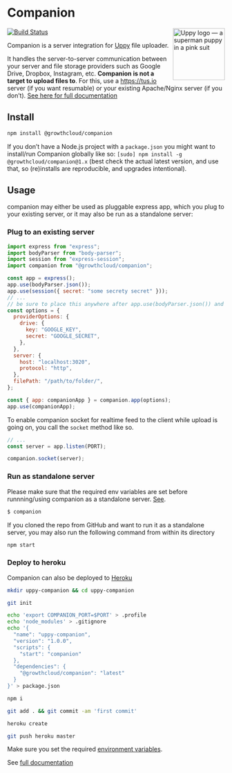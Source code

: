 # Companion

<img src="http://uppy.io/images/logos/uppy-dog-full.svg" width="120" alt="Uppy logo — a superman puppy in a pink suit" align="right">

[![Build Status](https://travis-ci.org/goemerge/uppy.svg?branch=main)](https://travis-ci.org/goemerge/uppy)

Companion is a server integration for [Uppy](https://github.com/goemerge/uppy) file uploader.

It handles the server-to-server communication between your server and file storage providers such as Google Drive, Dropbox,
Instagram, etc. **Companion is not a target to upload files to**. For this, use a <https://tus.io> server (if you want resumable) or your existing Apache/Nginx server (if you don’t). [See here for full documentation](https://uppy.io/docs/companion/)

## Install

```bash
npm install @growthcloud/companion
```

If you don’t have a Node.js project with a `package.json` you might want to install/run Companion globally like so: `[sudo] npm install -g @growthcloud/companion@1.x` (best check the actual latest version, and use that, so (re)installs are reproducible, and upgrades intentional).

## Usage

companion may either be used as pluggable express app, which you plug to your existing server, or it may also be run as a standalone server:

### Plug to an existing server

```javascript
import express from "express";
import bodyParser from "body-parser";
import session from "express-session";
import companion from "@growthcloud/companion";

const app = express();
app.use(bodyParser.json());
app.use(session({ secret: "some secrety secret" }));
// ...
// be sure to place this anywhere after app.use(bodyParser.json()) and app.use(session({...})
const options = {
  providerOptions: {
    drive: {
      key: "GOOGLE_KEY",
      secret: "GOOGLE_SECRET",
    },
  },
  server: {
    host: "localhost:3020",
    protocol: "http",
  },
  filePath: "/path/to/folder/",
};

const { app: companionApp } = companion.app(options);
app.use(companionApp);
```

To enable companion socket for realtime feed to the client while upload is going on, you call the `socket` method like so.

```javascript
// ...
const server = app.listen(PORT);

companion.socket(server);
```

### Run as standalone server

Please make sure that the required env variables are set before runnning/using companion as a standalone server. [See](https://uppy.io/docs/companion/#Configure-Standalone).

```bash
$ companion
```

If you cloned the repo from GitHub and want to run it as a standalone server, you may also run the following command from within its
directory

```bash
npm start
```

### Deploy to heroku

Companion can also be deployed to [Heroku](https://www.heroku.com)

```sh
mkdir uppy-companion && cd uppy-companion

git init

echo 'export COMPANION_PORT=$PORT' > .profile
echo 'node_modules' > .gitignore
echo '{
  "name": "uppy-companion",
  "version": "1.0.0",
  "scripts": {
    "start": "companion"
  },
  "dependencies": {
    "@growthcloud/companion": "latest"
  }
}' > package.json

npm i

git add . && git commit -am 'first commit'

heroku create

git push heroku master
```

Make sure you set the required [environment variables](https://uppy.io/docs/companion/#Configure-Standalone).

See [full documentation](https://uppy.io/docs/companion/)
